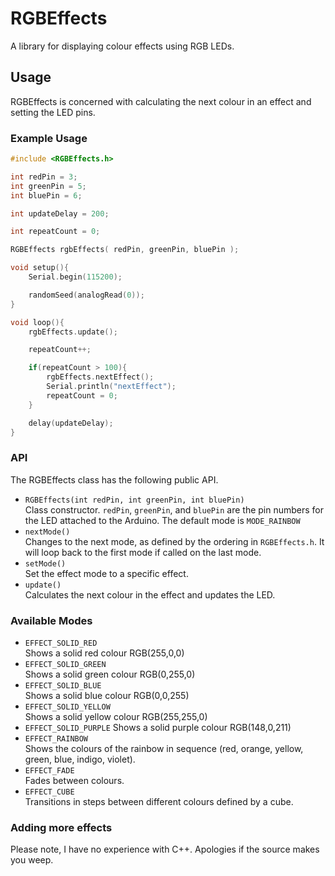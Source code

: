# RGBEffects

A library for displaying colour effects using RGB LEDs. 

## Usage

RGBEffects is concerned with calculating the next colour in an effect and setting the LED pins. 

### Example Usage

```c
#include <RGBEffects.h>

int redPin = 3;
int greenPin = 5;
int bluePin = 6;

int updateDelay = 200;

int repeatCount = 0;

RGBEffects rgbEffects( redPin, greenPin, bluePin );

void setup(){
	Serial.begin(115200);

	randomSeed(analogRead(0));
}

void loop(){
	rgbEffects.update();

	repeatCount++;

	if(repeatCount > 100){
		rgbEffects.nextEffect();
		Serial.println("nextEffect");
		repeatCount = 0;
	}

	delay(updateDelay);
}
```

### API

The RGBEffects class has the following public API.

* `RGBEffects(int redPin, int greenPin, int bluePin)`  
  Class constructor. `redPin`, `greenPin`, and `bluePin` are the pin numbers for the LED attached to the Arduino. 
  The default mode is `MODE_RAINBOW`
* `nextMode()`  
   Changes to the next mode, as defined by the ordering in `RGBEffects.h`. It will loop back to the first mode if called on the last mode.
* `setMode()`  
  Set the effect mode to a specific effect. 
* `update()`  
  Calculates the next colour in the effect and updates the LED.

### Available Modes

* `EFFECT_SOLID_RED`  
  Shows a solid red colour RGB(255,0,0)
* `EFFECT_SOLID_GREEN`  
  Shows a solid green colour RGB(0,255,0)
* `EFFECT_SOLID_BLUE`  
  Shows a solid blue colour RGB(0,0,255) 
* `EFFECT_SOLID_YELLOW`  
  Shows a solid yellow colour RGB(255,255,0)
* `EFFECT_SOLID_PURPLE` 
  Shows a solid purple colour RGB(148,0,211) 
* `EFFECT_RAINBOW`  
  Shows the colours of the rainbow in sequence (red, orange, yellow, green, blue, indigo, violet).
* `EFFECT_FADE`  
  Fades between colours.
* `EFFECT_CUBE`  
  Transitions in steps between different colours defined by a cube. 
  
### Adding more effects



Please note, I have no experience with C++. Apologies if the source makes you weep.
